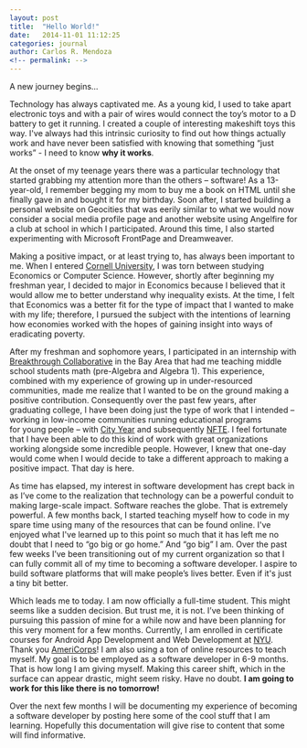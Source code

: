 ```yaml
---
layout: post
title:  "Hello World!"
date:   2014-11-01 11:12:25
categories: journal
author: Carlos R. Mendoza
<!-- permalink: -->
---
```


A new journey begins…

Technology has always captivated me. As a young kid, I used to take apart electronic toys and with a pair of wires would connect the toy’s motor to a D battery to get it running. I created a couple of interesting makeshift toys this way. I've always had this intrinsic curiosity to find out how things actually work and have never been satisfied with knowing that something “just works” - I need to know <strong>why it works</strong>.

At the onset of my teenage years there was a particular technology that started grabbing my attention more than the others – software! As a 13-year-old, I remember begging my mom to buy me a book on HTML until she finally gave in and bought it for my birthday. Soon after, I started building a personal website on Geocities that was eerily similar to what we would now consider a social media profile page and another website using Angelfire for a club at school in which I participated. Around this time, I also started experimenting with Microsoft FrontPage and Dreamweaver.

Making a positive impact, or at least trying to, has always been important to me. When I entered <a title="Cornell University" href="http://cornell.edu" target="_blank">Cornell University</a>, I was torn between studying Economics or Computer Science. However, shortly after beginning my freshman year, I decided to major in Economics because I believed that it would allow me to better understand why inequality exists. At the time, I felt that Economics was a better fit for the type of impact that I wanted to make with my life; therefore, I pursued the subject with the intentions of learning how economies worked with the hopes of gaining insight into ways of eradicating poverty.

After my freshman and sophomore years, I participated in an internship with <a title="Breakthrough Collaborative" href="http://www.breakthroughcollaborative.org/" target="_blank">Breakthrough Collaborative</a> in the Bay Area that had me teaching middle school students math (pre-Algebra and Algebra 1). This experience, combined with my experience of growing up in under-resourced communities, made me realize that I wanted to be on the ground making a positive contribution. Consequently over the past few years, after graduating college, I have been doing just the type of work that I intended – working in low-income communities running educational programs for young people – with <a title="City Year" href="http://cityyear.org" target="_blank">City Year</a> and subsequently <a title="NFTE" href="http://nfte.com" target="_blank">NFTE</a>. I feel fortunate that I have been able to do this kind of work with great organizations working alongside some incredible people. However, I knew that one-day would come when I would decide to take a different approach to making a positive impact. That day is here.

As time has elapsed, my interest in software development has crept back in as I’ve come to the realization that technology can be a powerful conduit to making large-scale impact. Software reaches the globe. That is extremely powerful. A few months back, I started teaching myself how to code in my spare time using many of the resources that can be found online. I've enjoyed what I've learned up to this point so much that it has left me no doubt that I need to “go big or go home.” And “go big” I am. Over the past few weeks I’ve been transitioning out of my current organization so that I can fully commit all of my time to becoming a software developer. I aspire to build software platforms that will make people’s lives better. Even if it's just a tiny bit better.

Which leads me to today. I am now officially a full-time student. This might seems like a sudden decision. But trust me, it is not. I’ve been thinking of pursuing this passion of mine for a while now and have been planning for this very moment for a few months. Currently, I am enrolled in certificate courses for Android App Development and Web Development at <a title="NYU" href="http://nyu.edu" target="_blank">NYU</a>. Thank you <a title="Segal AmeriCorps Education Award" href="http://www.nationalservice.gov/programs/americorps/segal-americorps-education-award" target="_blank">AmeriCorps</a>! I am also using a ton of online resources to teach myself. My goal is to be employed as a software developer in 6-9 months. That is how long I am giving myself. Making this career shift, which in the surface can appear drastic, might seem risky. Have no doubt. <strong>I am going to work for this like there is no tomorrow!</strong>

Over the next few months I will be documenting my experience of becoming a software developer by posting here some of the cool stuff that I am learning. Hopefully this documentation will give rise to content that some will find informative.